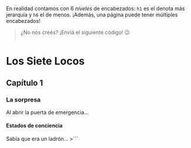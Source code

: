 

En realidad contamos con 6 _niveles_ de encabezados: `h1` es el denota más jerarquía y `h6` el de menos. ¡Además, una página puede tener múltiples encabezados!	
	
> ¿No nos creés? ¡Enviá el siguiente código! :wink:
>
> ```
<!DOCTYPE html>
<head>
  <title>Roberto Arlt: Los siete Locos</title>
</head>
<body>
  <h1>Los Siete Locos</h1>
  <h2>Capítulo 1</h2>
  <h3>La sorpresa</h3>
  Al abrir la puerta de emergencia...
  <h4>Estados de conciencia</h4>
  Sabía que era un ladrón...
</body>
>```
